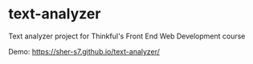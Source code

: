 # text-analyzer
Text analyzer project for Thinkful's Front End Web Development course

Demo: https://sher-s7.github.io/text-analyzer/
